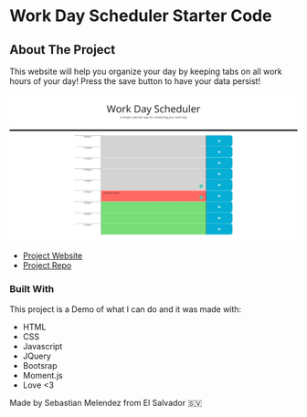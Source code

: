 # Work Day Scheduler Starter Code

## About The Project

This website will help you organize your day by keeping tabs on all work hours of your day!
Press the save button to have your data persist!

![Product Name Screen Shot](./Assets/fullpageScreenshot.jpeg)

* [Project Website](https://github.com/SebasMelendez/schedule-master)
* [Project Repo](https://sebasmelendez.github.io/schedule-master/)


### Built With

This project is a Demo of what I can do and it was made with:

* HTML
* CSS
* Javascript
* JQuery
* Bootsrap
* Moment.js
* Love <3

Made by Sebastian Melendez from El Salvador :el_salvador:
